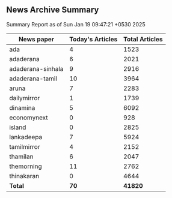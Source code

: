 <!-- @format -->
## News Archive Summary

Summary Report as of Sun Jan 19 09:47:21 +0530 2025

| News paper         | Today's Articles | Total Articles |
|--------------------|------------------|----------------|
| ada               | 4          | 1523        |
| adaderana               | 6          | 2021        |
| adaderana-sinhala               | 9          | 2916        |
| adaderana-tamil               | 10          | 3964        |
| aruna               | 7          | 2283        |
| dailymirror               | 1          | 1739        |
| dinamina               | 5          | 6092        |
| economynext               | 0          | 928        |
| island               | 0          | 2825        |
| lankadeepa               | 7          | 5924        |
| tamilmirror               | 4          | 2152        |
| thamilan               | 6          | 2047        |
| themorning               | 11          | 2762        |
| thinakaran               | 0          | 4644        |
| **Total**          | **70**      | **41820** |


